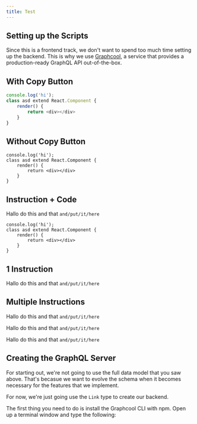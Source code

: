 ```yaml
---
title: Test
---
```


## Setting up the Scripts

Since this is a frontend track, we don't want to spend too much time setting up the backend. This is why we use [Graphcool](https://www.graph.cool/), a service that provides a production-ready GraphQL API out-of-the-box.

## With Copy Button

```js
console.log('hi');
class asd extend React.Component {
    render() {
        return <div></div>
    }
}
```


## Without Copy Button

```js(nocopy)
console.log('hi');
class asd extend React.Component {
    render() {
        return <div></div>
    }
}
```

## Instruction + Code

<Instruction>

Hallo do this and that `and/put/it/here`

```js{2-4}(path="./src/index.js"&nocopy)
console.log('hi');
class asd extend React.Component {
    render() {
        return <div></div>
    }
}
```

</Instruction>

## 1 Instruction

<Instruction>

Hallo do this and that `and/put/it/here`

</Instruction>

## Multiple Instructions

<Instruction>

Hallo do this and that `and/put/it/here`

Hallo do this and that `and/put/it/here`

Hallo do this and that `and/put/it/here`


</Instruction>

## Creating the GraphQL Server

For starting out, we're not going to use the full data model that you saw above. That's becasue we want to evolve the schema when it becomes necessary for the features that we implement.

For now, we're just going use the `Link` type to create our backend.

The first thing you need to do is install the Graphcool CLI with npm. Open up a terminal window and type the following:
